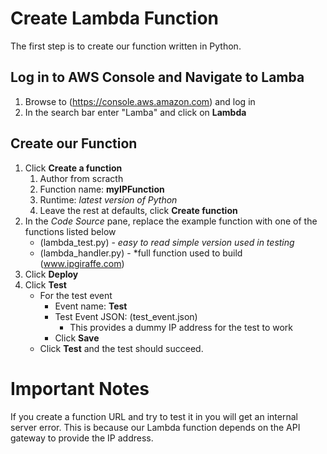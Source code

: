 # Create Lambda Function
The first step is to create our function written in Python.

## Log in to AWS Console and Navigate to Lamba
1. Browse to (https://console.aws.amazon.com) and log in
2. In the search bar enter "Lamba" and click on **Lambda**
## Create our Function
1. Click **Create a function**
    1. Author from scracth
    2. Function name: **myIPFunction**
    3. Runtime: *latest version of Python*
    4. Leave the rest at defaults, click **Create function**
2. In the *Code Source* pane, replace the example function with one of the functions listed below
    - (lambda_test.py) - *easy to read simple version used in testing*
    - (lambda_handler.py) - *full function used to build (www.ipgiraffe.com)
3. Click **Deploy**
4. Click **Test**
    - For the test event
      - Event name: **Test**
      - Test Event JSON: (test_event.json)
        - This provides a dummy IP address for the test to work
      - Click **Save**
    - Click **Test** and the test should succeed.

# Important Notes
If you create a function URL and try to test it in you will get an internal server error. This is because our Lambda function depends on the API gateway to provide the IP address.
